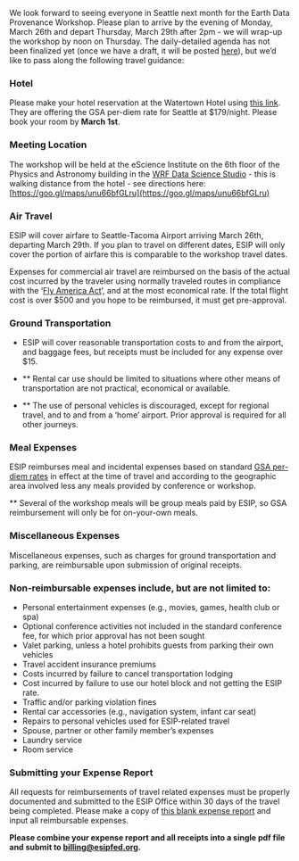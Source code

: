 We look forward to seeing everyone in Seattle next month for the Earth Data Provenance Workshop. Please plan to arrive by the evening of Monday, March 26th and depart Thursday, March 29th after 2pm - we will wrap-up the workshop by noon on Thursday. The daily-detailed agenda has not been finalized yet (once we have a draft, it will be posted [here](https://github.com/ESIPFed/Earth-Data-Provenance-Workshop/wiki)), but we’d like to pass along the following travel guidance:  

### **Hotel**

Please make your hotel reservation at the Watertown Hotel using [this link](https://gc.synxis.com/rez.aspx?shell=PineappleChain2&template=PineappleChain&Hotel=40206&Chain=17448&arrive=03/26/2018&depart=03/29/2018&adult=1&child=0&group=ESIP2018). They are offering the GSA per-diem rate for Seattle at $179/night. Please book your room by **March 1st**.

### **Meeting Location**

The workshop will be held at the eScience Institute on the 6th floor of the Physics and Astronomy building in the [WRF Data Science Studio](http://escience.washington.edu/wrf-data-science-studio/) - this is walking distance from the hotel - see directions here: [https://goo.gl/maps/unu66bfGLru](https://goo.gl/maps/unu66bfGLru)

### **Air Travel**

ESIP will cover airfare to Seattle-Tacoma Airport arriving March 26th, departing March 29th. If you plan to travel on different dates, ESIP will only cover the portion of airfare this is comparable to the workshop travel dates. 

Expenses for commercial air travel are reimbursed on the basis of the actual cost incurred by the traveler using normally traveled routes in compliance with the ‘[Fly America Act](http://www.gsa.gov/portal/content/103191)’, and at the most economical rate. If the total flight cost is over $500 and you hope to be reimbursed, it must get pre-approval.	

### **Ground Transportation**

* ESIP will cover reasonable transportation costs to and from the airport, and baggage fees, but receipts must be included for any expense over $15.

* ** Rental car use should be limited to situations where other means of transportation are not practical, economical or available. 

* ** The use of personal vehicles is discouraged, except for regional travel, and to and from a ‘home’ airport.  Prior approval is required for all other journeys.

### **Meal Expenses**

ESIP reimburses meal and incidental expenses based on standard [GSA per-diem rates](https://www.gsa.gov/portal/content/101518) in effect at the time of travel and according to the geographic area involved less any meals provided by conference or workshop.

** Several of the workshop meals will be group meals paid by ESIP, so GSA reimbursement will only be for on-your-own meals. 

### **Miscellaneous Expenses**

Miscellaneous expenses, such as charges for ground transportation and parking, are reimbursable upon submission of original receipts.

### **Non-reimbursable expenses include, but are not limited to:**

* Personal entertainment expenses (e.g., movies, games, health club or spa)
* Optional conference activities not included in the standard conference fee, for which prior approval has not been sought
* Valet parking, unless a hotel prohibits guests from parking their own vehicles
* Travel accident insurance premiums
* Costs incurred by failure to cancel transportation lodging
* Cost incurred by failure to use our hotel block and not getting the ESIP rate.
* Traffic and/or parking violation fines
* Rental car accessories (e.g., navigation system, infant car seat)
* Repairs to personal vehicles used for ESIP-related travel
* Spouse, partner or other family member’s expenses
* Laundry service
* Room service

### **Submitting your Expense Report**

All requests for reimbursements of travel related expenses must be properly documented and submitted to the ESIP Office within 30 days of the travel being completed.  Please make a copy of [this blank expense report](https://docs.google.com/spreadsheets/d/1OEn7uQDjmC7-Kdhb55CAVK8mzoQzj3Y48Pomf94NZMA/edit?usp=sharing) and input all reimbursable expenses.  

**Please combine your expense report and all receipts into a single pdf file and submit to **billing@esipfed.org**.**

